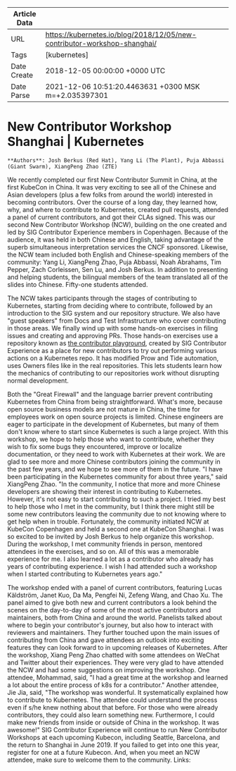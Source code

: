 |             Article Data             ||
| ----------------- | ----------------- |
| URL               | https://kubernetes.io/blog/2018/12/05/new-contributor-workshop-shanghai/        |
| Tags              | [kubernetes]       |
| Date Create       | 2018-12-05 00:00:00 &#43;0000 UTC |
| Date Parse        | 2021-12-06 10:51:20.4463631 &#43;0300 MSK m=&#43;2.035397301  |

# New Contributor Workshop Shanghai | Kubernetes

	
	
	
	
	**Authors**: Josh Berkus (Red Hat), Yang Li (The Plant), Puja Abbassi (Giant Swarm), XiangPeng Zhao (ZTE)




We recently completed our first New Contributor Summit in China, at the first KubeCon in China. It was very exciting to see all of the Chinese and Asian developers (plus a few folks from around the world) interested in becoming contributors. Over the course of a long day, they learned how, why, and where to contribute to Kubernetes, created pull requests, attended a panel of current contributors, and got their CLAs signed.
This was our second New Contributor Workshop (NCW), building on the one created and led by SIG Contributor Experience members in Copenhagen. Because of the audience, it was held in both Chinese and English, taking advantage of the superb simultaneous interpretation services the CNCF sponsored. Likewise, the NCW team included both English and Chinese-speaking members of the community: Yang Li, XiangPeng Zhao, Puja Abbassi, Noah Abrahams, Tim Pepper, Zach Corleissen, Sen Lu, and Josh Berkus. In addition to presenting and helping students, the bilingual members of the team translated all of the slides into Chinese. Fifty-one students attended.




The NCW takes participants through the stages of contributing to Kubernetes, starting from deciding where to contribute, followed by an introduction to the SIG system and our repository structure. We also have &#34;guest speakers&#34; from Docs and Test Infrastructure who cover contributing in those areas. We finally wind up with some hands-on exercises in filing issues and creating and approving PRs.
Those hands-on exercises use a repository known as [the contributor playground](https://github.com/kubernetes-sigs/contributor-playground), created by SIG Contributor Experience as a place for new contributors to try out performing various actions on a Kubernetes repo. It has modified Prow and Tide automation, uses Owners files like in the real repositories. This lets students learn how the mechanics of contributing to our repositories work without disrupting normal development.




Both the &#34;Great Firewall&#34; and the language barrier prevent contributing Kubernetes from China from being straightforward. What&#39;s more, because open source business models are not mature in China, the time for employees work on open source projects is limited.
Chinese engineers are eager to participate in the development of Kubernetes, but many of them don&#39;t know where to start since Kubernetes is such a large project. With this workshop, we hope to help those who want to contribute, whether they wish to fix some bugs they encountered, improve or localize documentation, or they need to work with Kubernetes at their work. We are glad to see more and more Chinese contributors joining the community in the past few years, and we hope to see more of them in the future.
&#34;I have been participating in the Kubernetes community for about three years,&#34; said XiangPeng Zhao. &#34;In the community, I notice that more and more Chinese developers are showing their interest in contributing to Kubernetes. However, it&#39;s not easy to start contributing to such a project. I tried my best to help those who I met in the community, but I think there might still be some new contributors leaving the community due to not knowing where to get help when in trouble. Fortunately, the community initiated NCW at KubeCon Copenhagen and held a second one at KubeCon Shanghai. I was so excited to be invited by Josh Berkus to help organize this workshop. During the workshop, I met community friends in person, mentored attendees in the exercises, and so on. All of this was a memorable experience for me. I also learned a lot as a contributor who already has years of contributing experience. I wish I had attended such a workshop when I started contributing to Kubernetes years ago.&#34;




The workshop ended with a panel of current contributors, featuring Lucas Käldström, Janet Kuo, Da Ma, Pengfei Ni, Zefeng Wang, and Chao Xu. The panel aimed to give both new and current contributors a look behind the scenes on the day-to-day of some of the most active contributors and maintainers, both from China and around the world. Panelists talked about where to begin your contributor&#39;s journey, but also how to interact with reviewers and maintainers. They further touched upon the main issues of contributing from China and gave attendees an outlook into exciting features they can look forward to in upcoming releases of Kubernetes.
After the workshop, Xiang Peng Zhao chatted with some attendees on WeChat and Twitter about their experiences. They were very glad to have attended the NCW and had some suggestions on improving the workshop. One attendee, Mohammad, said, &#34;I had a great time at the workshop and learned a lot about the entire process of k8s for a contributor.&#34; Another attendee, Jie Jia, said, &#34;The workshop was wonderful. It systematically explained how to contribute to Kubernetes. The attendee could understand the process even if s/he knew nothing about that before. For those who were already contributors, they could also learn something new. Furthermore, I could make new friends from inside or outside of China in the workshop. It was awesome!&#34;
SIG Contributor Experience will continue to run New Contributor Workshops at each upcoming Kubecon, including Seattle, Barcelona, and the return to Shanghai in June 2019. If you failed to get into one this year, register for one at a future Kubecon. And, when you meet an NCW attendee, make sure to welcome them to the community.
Links:


	

	



